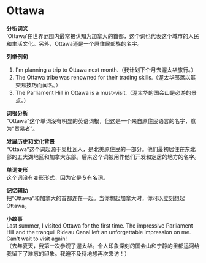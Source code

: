 # Ottawa

**分析词义**  
‘Ottawa’在世界范围内最常被认知为加拿大的首都，这个词也代表这个城市的人民和生活文化。另外，Ottawa还是一个原住民部族的名字。

  

**列举例句**

  

1.  I'm planning a trip to Ottawa next month.（我计划下个月去渥太华旅行。）
2.  The Ottawa tribe was renowned for their trading skills.（渥太华部落以其交易技巧而闻名。）
3.  The Parliament Hill in Ottawa is a must-visit.（渥太华的国会山是必游的景点。）

  

**词根分析**  
"Ottawa"这个单词没有明显的英语词根，但这是一个来自原住民语言的名字，意为“贸易者”。

  

**发展历史和文化背景**  
“Ottawa”这个词起源于奥杜瓦人，是北美原住民的一部分。他们最初居住在东北部的五大湖地区和加拿大东部。后来这个词被用作他们开发和定居的地方的名字。

  

**单词变形**  
这个词没有变形形式，因为它是专有名词。

  

**记忆辅助**  
把“Ottawa”和加拿大的首都连在一起。当你想起加拿大时，你可以立刻想起Ottawa。

  

**小故事**  
Last summer, I visited Ottawa for the first time. The impressive Parliament Hill and the tranquil Rideau Canal left an unforgettable impression on me. Can't wait to visit again!  
（去年夏天，我第一次参观了渥太华。令人印象深刻的国会山和宁静的里都运河给我留下了难忘的印象。我迫不及待地想再次来访！）
